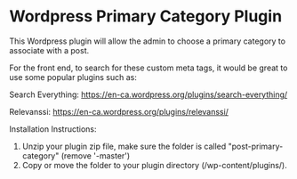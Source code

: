 # Wordpress Primary Category Plugin
This Wordpress plugin will allow the admin to choose a primary category to associate with a post.

For the front end, to search for these custom meta tags, it would be great to use some popular plugins such as:

Search Everything:
https://en-ca.wordpress.org/plugins/search-everything/

Relevanssi:
https://en-ca.wordpress.org/plugins/relevanssi/

Installation Instructions:

1. Unzip your plugin zip file, make sure the folder is called "post-primary-category" (remove '-master')
2. Copy or move the folder to your plugin directory (/wp-content/plugins/).

